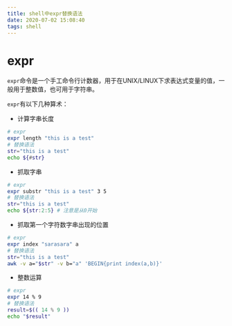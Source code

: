 ```yaml
---
title: shell中expr替换语法
date: 2020-07-02 15:08:40
tags: shell
---
```


# expr

`expr`命令是一个手工命令行计数器，用于在UNIX/LINUX下求表达式变量的值，一般用于整数值，也可用于字符串。

`expr`有以下几种算术：

+ 计算字串长度
```sh
# expr
expr length "this is a test"
# 替换语法
str="this is a test"
echo ${#str}
```
+ 抓取字串
```sh
# expr
expr substr "this is a test" 3 5
# 替换语法
str="this is a test"
echo ${str:2:5} # 注意是从0开始
```
+ 抓取第一个字符数字串出现的位置
```sh
# expr
expr index "sarasara" a
# 替换语法
str="this is a test"
awk -v a="$str" -v b="a" 'BEGIN{print index(a,b)}'
```
+ 整数运算
```sh
# expr
expr 14 % 9
# 替换语法
result=$(( 14 % 9 ))
echo "$result"
```
